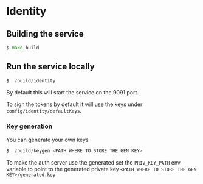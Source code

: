 # Identity

## Building the service

```go
$ make build
```

## Run the service locally

```go
$ ./build/identity 
```

By default this will start the service on the 9091 port.

To sign the tokens by default it will use the keys under `config/identity/defaultKeys`. 

### Key generation

You can generate your own keys

```go
$ ./build/keygen <PATH WHERE TO STORE THE GEN KEY>
```

To make the auth server use the generated set the  `PRIV_KEY_PATH` env variable to point to the generated private key `<PATH WHERE TO STORE THE GEN KEY>/generated.key`

 